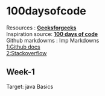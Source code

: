 # 100daysofcode
Resources : [**Geeksforgeeks**](https://www.geeksforgeeks.org/100-days-of-code-a-complete-guide-for-beginners-and-experienced/)\
Inspiration source: [**100 days of code**](https://www.100daysofcode.com/)\
Github markdowms : Imp Markdowns\
[1:Github docs](https://docs.github.com/en/get-started/writing-on-github/getting-started-with-writing-and-formatting-on-github/basic-writing-and-formatting-syntax)\
[2:Stackoverflow](https://stackoverflow.com/questions/24575680/new-lines-inside-paragraph-in-readme-md)

## Week-1  <br>
 Target: java  Basics <br>
